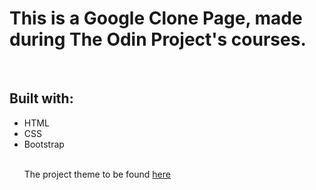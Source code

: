 <h1>This is a Google Clone Page, made during The Odin Project's courses. </h1>
<br>
<h2>Built with: </h2>
<ul>
  <li>HTML</li>
  <li>CSS</li>
  <li>Bootstrap</li>
<br>
<p>The project theme to be found <a href="https://www.theodinproject.com/courses/web-development-101/lessons/html-css" target="_blank">here</a></p>
